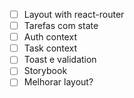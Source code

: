 - [ ] Layout with react-router
- [ ] Tarefas com state
- [ ] Auth context
- [ ] Task context
- [ ] Toast e validation
- [ ] Storybook
- [ ] Melhorar layout?
